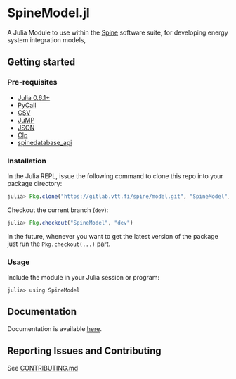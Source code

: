 # SpineModel.jl

A Julia Module to use within the [Spine](http://www.spine-model.org/) software suite, for developing energy system integration models,

## Getting started

### Pre-requisites

- [Julia 0.6.1+](https://julialang.org/)
- [PyCall](https://github.com/JuliaPy/PyCall.jl)
- [CSV](https://github.com/JuliaData/CSV.jl)
- [JuMP](https://github.com/JuliaOpt/JuMP.jl)
- [JSON](https://github.com/JuliaIO/JSON.jl)
- [Clp](https://github.com/JuliaOpt/Clp.jl)
- [spinedatabase_api](https://gitlab.vtt.fi/spine/data/tree/database_api)

### Installation

In the Julia REPL, issue the following command to clone this repo into your package directory:

```julia
julia> Pkg.clone("https://gitlab.vtt.fi/spine/model.git", "SpineModel")
```

Checkout the current branch (`dev`):

```julia
julia> Pkg.checkout("SpineModel", "dev")
```

In the future, whenever you want to get the latest version of the package
just run the `Pkg.checkout(...)` part.

### Usage

Include the module in your Julia session or program:

```
julia> using SpineModel
```

## Documentation

Documentation is available [here](docs/build/index.md).

## Reporting Issues and Contributing

See [CONTRIBUTING.md](CONTRIBUTING.md)
